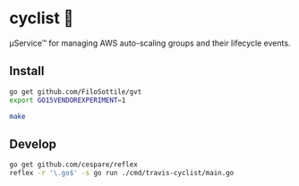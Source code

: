 # cyclist 🚴

µService™ for managing AWS auto-scaling groups and their lifecycle events.

## Install

``` bash
go get github.com/FiloSottile/gvt
export GO15VENDOREXPERIMENT=1

make
```

## Develop

``` bash
go get github.com/cespare/reflex
reflex -r '\.go$' -s go run ./cmd/travis-cyclist/main.go
```
